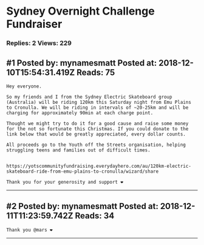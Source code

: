 # Sydney Overnight Challenge Fundraiser

### Replies: 2 Views: 229

## \#1 Posted by: mynamesmatt Posted at: 2018-12-10T15:54:31.419Z Reads: 75

```
Hey everyone. 

So my friends and I from the Sydney Electric Skateboard group (Australia) will be riding 120km this Saturday night from Emu Plains to Cronulla. We will be riding in intervals of ~20-25km and will be charging for approximately 90min at each charge point. 

Thought we might try to do it for a good cause and raise some money for the not so fortunate this Christmas. If you could donate to the link below that would be greatly appreciated, every dollar counts. 

All proceeds go to the Youth off the Streets organisation, helping struggling teens and families out of difficult times. 


https://yotscommunityfundraising.everydayhero.com/au/120km-electric-skateboard-ride-from-emu-plains-to-cronulla/wizard/share

Thank you for your generosity and support ❤️
```

---
## \#2 Posted by: mynamesmatt Posted at: 2018-12-11T11:23:59.742Z Reads: 34

```
Thank you @mars ❤️
```

---
